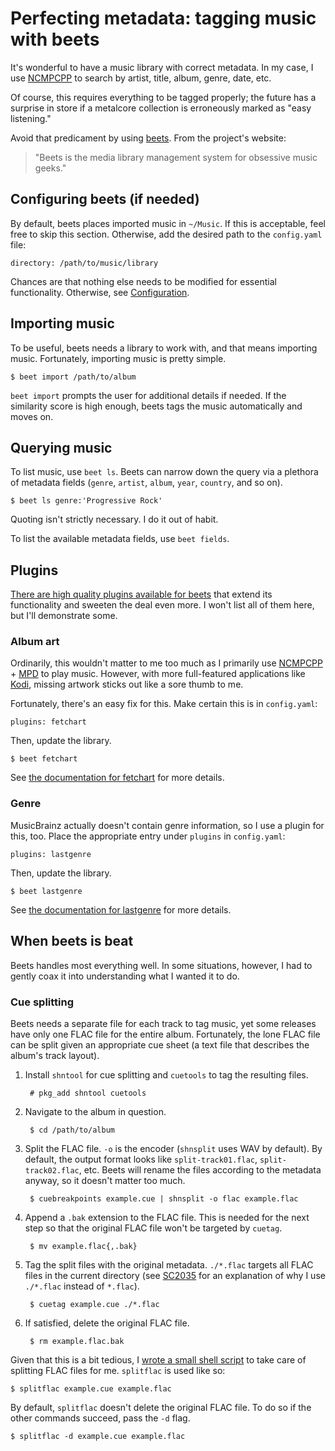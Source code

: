 # Perfecting metadata: tagging music with beets

It's wonderful to have a music library with correct metadata. In my
case, I use [NCMPCPP](https://rybczak.net/ncmpcpp/ "NCurses Music Player
C++") to search by artist, title, album, genre, date, etc.

Of course, this requires everything to be tagged properly; the future
has a surprise in store if a metalcore collection is erroneously marked
as "easy listening."

Avoid that predicament by using [beets](https://beets.io/). From the
project's website:
>"Beets is the media library management system for obsessive music geeks."

## Configuring beets (if needed)

By default, beets places imported music in `~/Music`. If this is
acceptable, feel free to skip this section. Otherwise, add the desired
path to the `config.yaml` file:

	directory: /path/to/music/library

Chances are that nothing else needs to be modified for essential
functionality. Otherwise, see
[Configuration](https://beets.readthedocs.io/en/stable/reference/config.html).

## Importing music

To be useful, beets needs a library to work with, and that means
importing music. Fortunately, importing music is pretty simple.

	$ beet import /path/to/album

`beet import` prompts the user for additional details if needed. If the
similarity score is high enough, beets tags the music automatically and
moves on.

## Querying music

To list music, use `beet ls`. Beets can narrow down the query via a
plethora of metadata fields (`genre`, `artist`, `album`, `year`,
`country`, and so on).

	$ beet ls genre:'Progressive Rock'

Quoting isn't strictly necessary. I do it out of habit.

To list the available metadata fields, use `beet fields`.

## Plugins

[There are high quality plugins available for
beets](https://beets.readthedocs.io/en/stable/plugins/) that extend its
functionality and sweeten the deal even more. I won't list all of them
here, but I'll demonstrate some.

### Album art

Ordinarily, this wouldn't matter to me too much as I primarily use
[NCMPCPP](https://rybczak.net/ncmpcpp/ "NCurses Music Player C++") +
[MPD](https://www.musicpd.org/ "Music Player Daemon") to play music.
However, with more full-featured applications like
[Kodi](https://kodi.tv/), missing artwork sticks out like a sore thumb
to me.

Fortunately, there's an easy fix for this. Make certain this is in
`config.yaml`:

	plugins: fetchart

Then, update the library.

	$ beet fetchart

See [the documentation for
fetchart](https://beets.readthedocs.io/en/stable/plugins/fetchart.html)
for more details.

### Genre

MusicBrainz actually doesn't contain genre information, so I use a
plugin for this, too. Place the appropriate entry under `plugins` in
`config.yaml`:

	plugins: lastgenre

Then, update the library.

	$ beet lastgenre

See [the documentation for
lastgenre](https://beets.readthedocs.io/en/stable/plugins/lastgenre.html)
for more details.

## When beets is beat

Beets handles most everything well. In some situations, however, I had
to gently coax it into understanding what I wanted it to do.

### Cue splitting

Beets needs a separate file for each track to tag music, yet some
releases have only one FLAC file for the entire album. Fortunately, the
lone FLAC file can be split given an appropriate cue sheet (a text file
that describes the album's track layout).

1. Install `shntool` for cue splitting and `cuetools` to tag the
   resulting files.

		# pkg_add shntool cuetools

1. Navigate to the album in question.

		$ cd /path/to/album

1. Split the FLAC file. `-o` is the encoder (`shnsplit` uses WAV by
   default). By default, the output format looks like
   `split-track01.flac`, `split-track02.flac`, etc. Beets will rename
   the files according to the metadata anyway, so it doesn't matter too
   much.

		$ cuebreakpoints example.cue | shnsplit -o flac example.flac

1. Append a `.bak` extension to the FLAC file. This is needed for the
   next step so that the original FLAC file won't be targeted by
   `cuetag`.

		$ mv example.flac{,.bak}

1. Tag the split files with the original metadata. `./*.flac` targets
   all FLAC files in the current directory (see
   [SC2035](https://github.com/koalaman/shellcheck/wiki/SC2035) for an
   explanation of why I use `./*.flac` instead of `*.flac`).

		$ cuetag example.cue ./*.flac

1. If satisfied, delete the original FLAC file.

		$ rm example.flac.bak

Given that this is a bit tedious, I [wrote a small shell
script](/src/dotfiles/file/.local/bin/splitflac.html) to take care of
splitting FLAC files for me. `splitflac` is used like so:

	$ splitflac example.cue example.flac

By default, `splitflac` doesn't delete the original FLAC file. To do so
if the other commands succeed, pass the `-d` flag.

	$ splitflac -d example.cue example.flac
